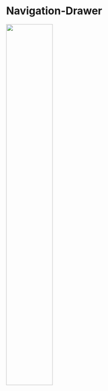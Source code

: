 # Navigation-Drawer

<img src="https://user-images.githubusercontent.com/7411651/229423548-1c6dc01c-4823-46fa-ad9c-d6b144a66178.jpg" width="50%">
